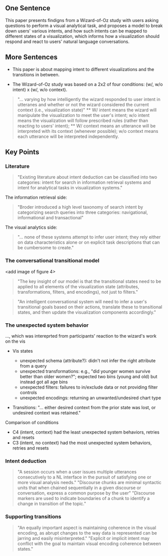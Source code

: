 
[//]: # "# Did You Mean Compare or Correlate? Identifying Intent in Visual Analytical Conversations"

## One Sentence
This paper presents findigns from a Wizard-of-Oz study with users asking questions to perform a visual analytical task, and proposes a model to break down users' various intents, and how such intents can be mapped to different states of a visualization, which informs how a visualization should respond and react to users' natural language conversations.

## More Sentences
* This paper is about mapping intent to different visualizations and the transitions in between.

* The Wizard-of-Oz study was based on a 2x2 of four conditions: (w/, w/o intent) x (w/, w/o context). 
> "... varying by how intelligently the wizard responded to user intent in utteranes and whether or not the wizard considered the current context (i.e., visualization state)"
** W/ intent means the wizard will manipulate the visualization to meet the user's intent; w/o intent means the visualization will follow prescribed rules (rather than reacting to users' intent);
** W/ context means an utterance will be interpreted with its context (whenever possible); w/o context means each utterance will be interpreted independently.

## Key Points
### Literature
> "Existing literature about intent deduction can be classified into two categories: intent for search in information retrieval systems and intent for analytical tasks in visualization systems."

The information retrieval side:
> "Broder introduced a high level taxonomy of search intent by categorizing search queries into three categories: navigational, informational and transactional"

The visual analytics side:
> "... none of these systems attempt to infer user intent; they rely either on data characteristics alone or on explicit task descriptions that can be cumbersome to create."

### The conversational transitional model
<add image of figure 4>
> "The key insight of our model is that the transitional states need to be applied to all elements of the visualization state (attributes, transformations, filters, and encodings), not just to filters."

> "An intelligent conversational system will need to infer a user's transitional goals based on their actions, translate these to transitional states, and then update the visualization components accordingly."

### The unexpected system behavior
..., which was intereprted from participants' reaction to the wizard's work on the vis
* Vis states

  * unexpected schema (attribute?): didn't not infer the right attribute from a query
  * unexpected transformations: e.g., "did younger women survive better than older women?"; expected two bins (young and old) but instead got all age bins
  * unexpected filters: failures to in/exclude data or not providing filter controls
  * unexpected encodings: returning an unwanted/undesired chart type

* Transitions: "... either desired context from the prior state was lost, or undesired context was retained."

Comparison of conditions
* C4 (intent, context) had the least unexpected system behaviors, retries and resets
* C3 (intent, no context) had the most unexpected system behaviors, retries and resets

### Intent deduction
> "A session occurs when a user issues multiple utterances consecutively to a NL interface in the pursuit of satisfying one or more visual analysis needs."
> "Discourse chunks are minimal syntactic units that when chained sequentially in a given discourse or conversation, express a common purpose by the user"
> "Discourse markers are used to indicate boundaries of a chunk to identify a change in transition of the topic."

### Supporting transitions
> "An equally important aspect is maintaining coherence in the visual encoding, as abrupt changes to the way data is represented can be jarring and easily misinterpreted."
> "Explicit or implicit intent may conflict with the goal to maintain visual encoding coherence between states."
